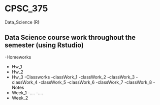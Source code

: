 # CPSC_375
Data_Science (R)

## Data Science course work throughout the semester (using Rstudio)

-Homeworks
  - Hw_1
  - Hw_2
  - Hw_3
-Classworks
  -classWork_1
  -classWork_2
  -classWork_3
  -classWork_4
  -classWork_5
  -classWork_6
  -classWork_7
  -classWork_8
-Notes
  - Week_1
    -....
    -....
  - Week_2
